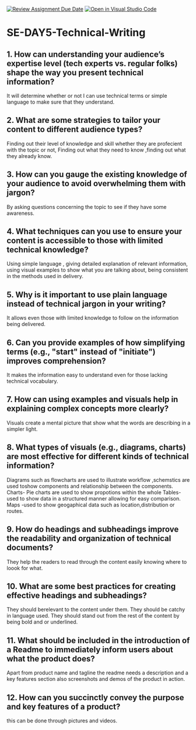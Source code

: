 [![Review Assignment Due Date](https://classroom.github.com/assets/deadline-readme-button-22041afd0340ce965d47ae6ef1cefeee28c7c493a6346c4f15d667ab976d596c.svg)](https://classroom.github.com/a/zsAR-pyY)
[![Open in Visual Studio Code](https://classroom.github.com/assets/open-in-vscode-2e0aaae1b6195c2367325f4f02e2d04e9abb55f0b24a779b69b11b9e10269abc.svg)](https://classroom.github.com/online_ide?assignment_repo_id=15689661&assignment_repo_type=AssignmentRepo)
# SE-DAY5-Technical-Writing
## 1. How can understanding your audience’s expertise level (tech experts vs. regular folks) shape the way you present technical information?
It will determine whether or not I can use technical terms or simple language to make sure that they understand.

## 2. What are some strategies to tailor your content to different audience types?
Finding out their level of knowledge and skill whether they are profecient with the topic or not, Finding out what they need to know ,finding out what they already know.

## 3. How can you gauge the existing knowledge of your audience to avoid overwhelming them with jargon?
By asking questions concerning the topic to see if they have some awareness.

## 4. What techniques can you use to ensure your content is accessible to those with limited technical knowledge?
Using simple language , giving detailed explanation of relevant information, using visual examples to show what you are talking about, being consistent in the methods used in delivery.

## 5. Why is it important to use plain language instead of technical jargon in your writing?
It allows even those with limited knowledge to follow on the information being delivered.

## 6. Can you provide examples of how simplifying terms (e.g., "start" instead of "initiate") improves comprehension?
It makes the information easy to understand even for those lacking technical vocabulary.

## 7. How can using examples and visuals help in explaining complex concepts more clearly?
Visuals create a mental picture that show what the words are describing in a simpler light.

## 8. What types of visuals (e.g., diagrams, charts) are most effective for different kinds of technical information?
Diagrams such as flowcharts are used to illustrate workflow ,schemstics are used toshow components and relationship between the components.
Charts- Pie charts are used to show propotions within the whole
Tables- used to show data in a structured manner allowing for easy comparison.
Maps -used to show geogaphical data such as location,distribution or routes.

## 9. How do headings and subheadings improve the readability and organization of technical documents?
They help the readers to read through the content easily knowing where to loook for what.

## 10. What are some best practices for creating effective headings and subheadings?
They should berelevant to the content under them.
They should be catchy  in language used.
They should stand out from the rest of the content by being bold and or underlined.

## 11. What should be included in the introduction of a Readme to immediately inform users about what the product does?
Apart from product name and tagline the readme needs a description and a key features section also screenshots and demos of the product in action.

## 12. How can you succinctly convey the purpose and key features of a product?
this can be done through pictures and videos.
